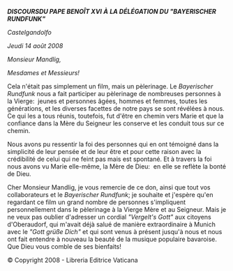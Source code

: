 ***DISCOURS******DU PAPE BENOÎT XVI*** ***À*** ***LA DÉLÉGATION DU "BAYERISCHER RUNDFUNK"***

*Castelgandolfo*

*Jeudi* *14 août 2008*

*Monsieur Mandlig,*

*Mesdames et Messieurs!*

Cela n'était pas simplement un film, mais un pèlerinage. Le *Bayerischer Rundfunk* nous a fait participer au pèlerinage de nombreuses personnes à la Vierge:  jeunes et personnes âgées, hommes et femmes, toutes les générations, et les diverses facettes de notre pays se sont révélées à nous. Ce qui les a tous réunis, toutefois, fut d'être en chemin vers Marie et que la confiance dans la Mère du Seigneur les conserve et les conduit tous sur ce chemin.

Nous avons pu ressentir la foi des personnes qui en ont témoigné dans la simplicité de leur pensée et de leur être et pour cette raison avec la crédibilité de celui qui ne feint pas mais est spontané. Et à travers la foi nous avons vu Marie elle-même, la Mère de Dieu:  en elle se reflète la bonté de Dieu.

Cher Monsieur Mandlig, je vous remercie de ce don, ainsi que tout vos collaborateurs et le *Bayerischer Rundfunk*; je souhaite et j'espère qu'en regardant ce film un grand nombre de personnes s'impliquent personnellement dans le pèlerinage à la Vierge Mère et au Seigneur. Mais je ne veux pas oublier d'adresser un cordial *"Vergelt's Gott"* aux citoyens d'Oberaudorf, qui m'avait déjà salué de manière extraordinaire à Munich avec le *"Gott grüße Dich"* et qui sont venus à présent jusqu'à nous et nous ont fait entendre à nouveau la beauté de la musique populaire bavaroise. Que Dieu vous comble de ses bienfaits!

© Copyright 2008 - Libreria Editrice Vaticana